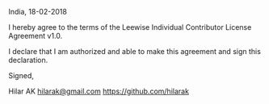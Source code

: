 India, 18-02-2018

I hereby agree to the terms of the Leewise Individual Contributor License
Agreement v1.0.

I declare that I am authorized and able to make this agreement and sign this
declaration.

Signed,

Hilar AK hilarak@gmail.com https://github.com/hilarak
